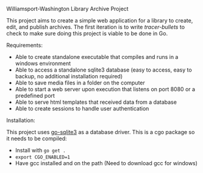 Williamsport-Washington Library Archive Project

This project aims to create a simple web application for a library to create, edit, and publish
archives. The first iteration is to write *tracer-bullets* to check to make sure doing this
project is viable to be done in Go. 

Requirements:
* Able to create standalone executable that compiles and runs in a windows environment
* Able to access a standalone sqlite3 database (easy to access, easy to backup, no additional installation required)
* Able to save media files in a folder on the computer 
* Able to start a web server upon execution that listens on port 8080 or a predefined port 
* Able to serve html templates that received data from a database
* Able to create sessions to handle user authentication

Installation:

This project uses [go-sqlite3](github.com/mattn/go-sqlite3) as a database driver. This is a cgo package
so it needs to be compiled:
* Install with `go get .`
* `export CGO_ENABLED=1`
* Have gcc installed and on the path (Need to download gcc for windows)  
 
